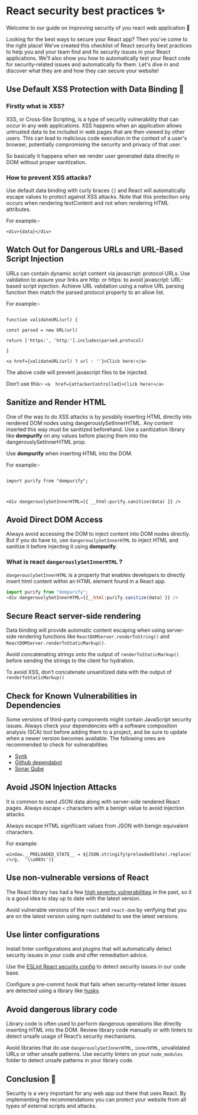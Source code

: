   
# React security best practices ✨
 
Welcome to our guide on improving security of you react web application 🚀

Looking for the best ways to secure your React app? Then you’ve come to the right place! We’ve created this checklist of React security best practices to help you and your team find and fix security issues in your React applications. We’ll also show you how to automatically test your React code for security-related issues and automatically fix them. Let's dive in and discover what they are and how they can secure your website!

  
## Use Default XSS Protection with Data Binding 🚀

### Firstly what is XSS?

XSS, or Cross-Site Scripting, is a type of security vulnerability that can occur in any web applications. XSS happens when an application allows untrusted data to be included in web pages that are then viewed by other users. This can lead to malicious code execution in the context of a user's browser, potentially compromising the security and privacy of that user.

So basically it happens when we render user generated data directly in DOM without proper sanitization.

### How to prevent XSS attacks?

Use default data binding with curly braces `` {} `` and React will automatically escape values to protect against XSS attacks. Note that this protection only occurs when rendering textContent and not when rendering HTML attributes.

For example:-

`` <div>{data}</div> ``

  

## Watch Out for Dangerous URLs and URL-Based Script Injection

URLs can contain dynamic script content via javascript: protocol URLs. Use validation to assure your links are http: or https: to avoid javascript: URL-based script injection. Achieve URL validation using a native URL parsing function then match the parsed protocol property to an allow list.

For example:-

 ```

function validateURL(url) {

const parsed = new URL(url)

return ['https:', 'http:'].includes(parsed.protocol)

}

<a href={validateURL(url) ? url : ''}>Click here!</a>

```

  

The above code will prevent javascript files to be injected.

  

Don’t use this:- `` <a  href={attackerControlled}>Click here!</a> ``

  
## Sanitize and Render HTML

One of the was to do XSS attacks is by possbily inserting HTML directly into rendered DOM nodes using dangerouslySetInnerHTML. Any content inserted this way must be sanitized beforehand. Use a sanitization library like **dompurify** on any values before placing them into the dangerouslySetInnerHTML prop.

  

Use **dompurify** when inserting HTML into the DOM.

  

For example:-

```

import purify from "dompurify";

  

<div dangerouslySetInnerHTML={{ __html:purify.sanitize(data) }} />

```

  

## Avoid Direct DOM Access
Always avoid accessing the DOM to inject content into DOM nodes directly. But if you do have to, use `dangerouslySetInnerHTML` to inject HTML and sanitize it before injecting it using **dompurify**.

### What is react  `dangerouslySetInnerHTML`  ?

`dangerouslySetInnerHTML`  is a property that enables developers to directly insert html content within an HTML element found in a React app.

  ```javascript
import purify from "dompurify";
<div dangerouslySetInnerHTML={{__html:purify.sanitize(data) }} />
```

## Secure React server-side rendering
Data binding will provide automatic content escaping when using server-side rendering functions like  `ReactDOMServer.renderToString()`  and  `ReactDOMServer.renderToStaticMarkup()`.

Avoid concatenating strings onto the output of  `renderToStaticMarkup()`  before sending the strings to the client for hydration.

To avoid XSS, don’t concatenate unsanitized data with the output of  `renderToStaticMarkup()`
  

## Check for Known Vulnerabilities in Dependencies

Some versions of third-party components might contain JavaScript security issues. Always check your dependencies with a software composition analysis (SCA) tool before adding them to a project, and be sure to update when a newer version becomes available. The following ones are recommended to check for vulnerabilities

- [Synk](https://app.snyk.io/login)
- [Github dependabot](https://github.com/dependabot)
- [Sonar Qube](https://www.sonarsource.com/products/sonarqube/)
  

## Avoid JSON Injection Attacks

It is common to send JSON data along with server-side rendered React pages. Always escape `<` characters with a benign value to avoid injection attacks.

Always escape HTML significant values from JSON with benign equivalent characters.

For example:

`` window.__PRELOADED_STATE__ = ${JSON.stringify(preloadedState).replace( /</g,  '\\u003c')} ``

## Use non-vulnerable versions of React

The React library has had a few [high severity vulnerabilities](https://snyk.io/vuln/npm:react/) in the past, so it is a good idea to stay up to date with the latest version.

Avoid vulnerable versions of the `react` and `react-dom` by verifying that you are on the latest version using npm outdated to see the latest versions.

## Use linter configurations

Install linter configurations and plugins that will automatically detect security issues in your code and offer remediation advice.

Use the [ESLint React security config](https://github.com/snyk-labs/eslint-config-react-security/) to detect security issues in our code base.

Configure a pre-commit hook that fails when security-related linter issues are detected using a library like [husky](https://github.com/typicode/husky).

  

## Avoid dangerous library code

Library code is often used to perform dangerous operations like directly inserting HTML into the DOM. Review library code manually or with linters to detect unsafe usage of React’s security mechanisms.

  

Avoid libraries that do use `dangerouslySetInnerHTML`, `innerHTML`, unvalidated URLs or other unsafe patterns. Use security linters on your `node_modules` folder to detect unsafe patterns in your library code.

  

## Conclusion 🌟

Security is a very important for any web app out there that uses React. By implementing the recommendations you can protect your website from all types of external scripts and attacks.